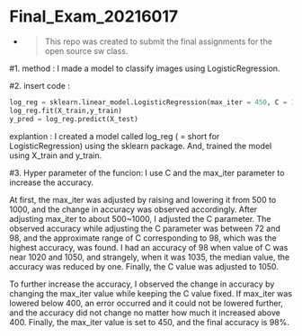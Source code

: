 # Final_Exam_20216017

- > This repo was created to submit the final assignments for the open source sw class.

#1. method : I made a model to classify images using LogisticRegression.

#2. insert code :

```python
log_reg = sklearn.linear_model.LogisticRegression(max_iter = 450, C = 1050, random_state=1)
log_reg.fit(X_train,y_train)
y_pred = log_reg.predict(X_test)
```

explantion : I created a model called log_reg ( = short for LogisticRegression) using the sklearn package. And, trained the model using X_train and y_train. 

#3. Hyper parameter of the funcion: 
I use C and the max_iter parameter to increase the accuracy.

At first, the max_iter was adjusted by raising and lowering it from 500 to 1000, and the change in accuracy was observed accordingly. After adjusting max_iter to about 500~1000, I adjusted the C parameter. The observed accuracy while adjusting the C parameter was between 72 and 98, and the approximate range of C corresponding to 98, which was the highest accuracy, was found. I had an accuracy of 98 when value of C was near 1020 and 1050, and strangely, when it was 1035, the median value, the accuracy was reduced by one. Finally, the C value was adjusted to 1050.

To further increase the accuracy, I observed the change in accuracy by changing the max_iter value while keeping the C value fixed. If max_iter was lowered below 400, an error occurred and it could not be lowered further, and the accuracy did not change no matter how much it increased above 400. Finally, the max_iter value is set to 450, and the final accuracy is 98%.


